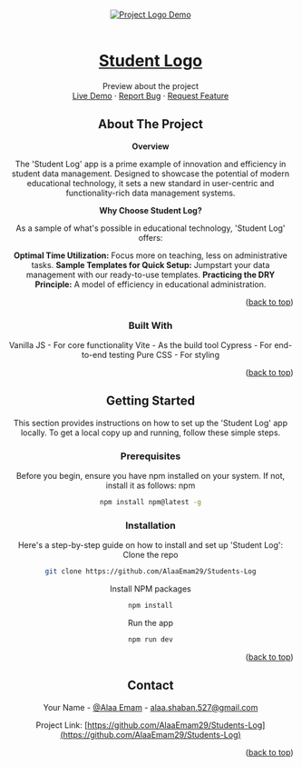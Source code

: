<!-- Improved compatibility of back to top link: See: https://github.com/othneildrew/Best-README-Template/pull/73 -->
<a name="readme-top"></a>




<!-- PROJECT LOGO -->
<br />
<div align="center">
  <a href="https://github.com/AlaaEmam29/Students-Log">
    <img src="src/assets/demo.webm" alt="Project Logo Demo">
  </a>

  <!-- Other content... -->
</div>
<br />

<div align="center">
  <a href="https://github.com/AlaaEmam29/Students-Log">
   <h1>Student Logo</h1>
  </a>


<p align="center">
    Preview about the project
    <br />
    <a href="https://students-log.vercel.app/">Live Demo</a> ·
    <a href="https://github.com/AlaaEmam29/Students-Log/issues">Report Bug</a> ·
    <a href="https://github.com/AlaaEmam29/Students-Log/issues">Request Feature</a>
</p>




<!-- TABLE OF CONTENTS -->




<!-- ABOUT THE PROJECT -->
## About The Project


<strong>Overview</strong>

The 'Student Log' app is a prime example of innovation and efficiency in student data management. Designed to showcase the potential of modern educational technology, it sets a new standard in user-centric and functionality-rich data management systems.



<strong>Why Choose Student Log?</strong>

As a sample of what's possible in educational technology, 'Student Log' offers:

<strong>Optimal Time Utilization:</strong> Focus more on teaching, less on administrative tasks.
<strong>Sample Templates for Quick Setup:</strong> Jumpstart your data management with our ready-to-use templates.
<strong>Practicing the DRY Principle:</strong> A model of efficiency in educational administration.

<p align="right">(<a href="#readme-top">back to top</a>)</p>



### Built With


Vanilla JS - For core functionality
Vite - As the build tool
Cypress - For end-to-end testing
Pure CSS - For styling


<p align="right">(<a href="#readme-top">back to top</a>)</p>



<!-- GETTING STARTED -->
## Getting Started

This section provides instructions on how to set up the 'Student Log' app locally. To get a local copy up and running, follow these simple steps.


### Prerequisites

Before you begin, ensure you have npm installed on your system. If not, install it as follows:
 npm
  ```sh
  npm install npm@latest -g
  ```

### Installation

Here's a step-by-step guide on how to install and set up 'Student Log':
 Clone the repo
   ```sh
   git clone https://github.com/AlaaEmam29/Students-Log
   ```
 Install NPM packages
   ```sh
   npm install
   ```
  Run the app
   ```sh
   npm run dev
   ```


<p align="right">(<a href="#readme-top">back to top</a>)</p>





<!-- CONTACT -->
## Contact

Your Name - [@Alaa Emam](https://www.linkedin.com/in/alaa-emam-mohamed/) - alaa.shaban.527@gmail.com

Project Link: 
[https://github.com/AlaaEmam29/Students-Log](https://github.com/AlaaEmam29/Students-Log)

<p align="right">(<a href="#readme-top">back to top</a>)</p>

